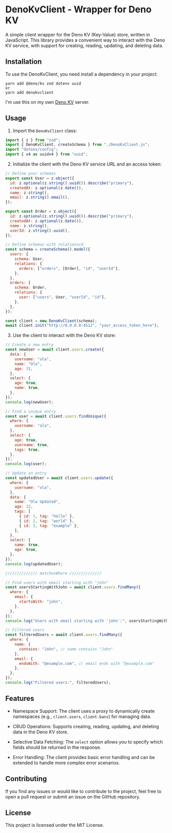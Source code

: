 # DenoKvClient - Wrapper for Deno KV

A simple client wrapper for the Deno KV (Key-Value) store, written in JavaScript. This library provides a convenient way to interact with the Deno KV service, with support for creating, reading, updating, and deleting data.

## Installation

To use the DenoKvClient, you need install a dependency in your project:

```
yarn add @deno/kv zod dotenv uuid
or
yarn add denokvclient
```

I'm use this on my own [Deno KV](https://github.com/denoland/denokv) server.

## Usage

1. Import the `DenoKvClient` class:

```js
import { z } from "zod";
import { DenoKvClient, createSchema } from "./DenoKvClient.js";
import "dotenv/config";
import { v4 as uuidv4 } from "uuid";
```

2. Initialize the client with the Deno KV service URL and an access token:

```js
// Define your schemas
export const User = z.object({
  id: z.optional(z.string().uuid()).describe("primary"),
  createdAt: z.optional(z.date()),
  name: z.string(),
  email: z.string().email(),
});

export const Order = z.object({
  id: z.optional(z.string().uuid()).describe("primary"),
  createdAt: z.optional(z.date()),
  name: z.string(),
  userId: z.string().uuid(),
});

// Define schemas with relationscd
const schema = createSchema().model({
  users: {
    schema: User,
    relations: {
      orders: ["orders", [Order], "id", "userId"],
    },
  },
  orders: {
    schema: Order,
    relations: {
      user: ["users", User, "userId", "id"],
    },
  },
});

const client = new DenoKvClient(schema);
await client.init("http://0.0.0.0:4512", "your_access_token_here");
```

3. Use the client to interact with the Deno KV store:

```js
// Create a new entry
const newUser = await client.users.create({
  data: {
    username: "ola",
    name: "Ola",
    age: 31,
  },
  select: {
    age: true,
    name: true,
  },
});
console.log(newUser);

// Find a unique entry
const user = await client.users.findUnique({
  where: {
    username: "ola",
  },
  select: {
    age: true,
    username: true,
    tags: true,
  },
});
console.log(user);

// Update an entry
const updatedUser = await client.users.update({
  where: {
    username: "ola",
  },
  data: {
    name: "Ola Updated",
    age: 32,
    tags: [
      { id: 1, tag: "hello" },
      { id: 2, tag: "world" },
      { id: 3, tag: "example" },
    ],
  },
  select: {
    name: true,
    age: true,
  },
});
console.log(updatedUser);

////////////// matchesWhere //////////////

// Find users with email starting with "john"
const usersStartingWithJohn = await client.users.findMany({
  where: {
    email: {
      startsWith: "john",
    },
  },
});
console.log("Users with email starting with 'john':", usersStartingWithJohn);

// Filtered users
const filteredUsers = await client.users.findMany({
  where: {
    name: {
      contains: "John", // name contains "John"
    },
    email: {
      endsWith: "@example.com", // email ends with "@example.com"
    },
  },
});
console.log("Filtered users:", filteredUsers);
```

## Features

- Namespace Support: The client uses a proxy to dynamically create namespaces (e.g., `client.users`, `client.bans`) for managing data.

- CRUD Operations: Supports creating, reading, updating, and deleting data in the Deno KV store.

- Selective Data Fetching: The `select` option allows you to specify which fields should be returned in the response.

- Error Handling: The client provides basic error handling and can be extended to handle more complex error scenarios.

## Contributing

If you find any issues or would like to contribute to the project, feel free to open a pull request or submit an issue on the GitHub repository.

## License

This project is licensed under the MIT License.

